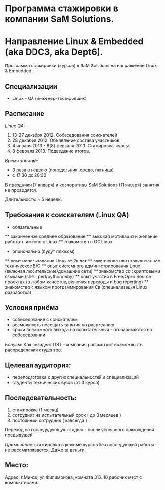# Программа стажировки в компании SaM Solutions.
# Направление Linux & Embedded (aka DDC3, aka Dept6).

Программа стажировки (курсов) в SaM Solutions на направление Linux & Embedded.

## Специализации

* Linux - QA (инженер-тестировщик)

## Расписание

_Linux QA:_

1. 13-27 декабря 2012. Собеседования соискателей
2. 28 декабря 2012. Объявление состава участников 
3. 4 января 2013 - 6(8) февраля 2013. Стажировка-курсы.
4. 8 февраля 2013. Подведение итогов.

_Время занятий:_

* 3 раза в неделю (понедельник, среда, пятница)
* c 17:30 до 20:30 

В праздники (7 января) и корпоративы SaM Solutions (11 января) занятия не проводятся.

Длительность: ~ 5 недель.

## Требования к соискателям (Linux QA)

* обязательные

** законченное среднее образование
** высокая мотивация и желание работать именно с Linux
** знакомство с ОС Linux

* опционально (будут плюсом)

** опыт использования Linux от 2х лет
** законченое или незаконченное техническое В/О 
** опыт системного администрирования Linux (включая любительские/домашние сети)
** знакомство со скриптовыми языками (shell, perl/python/ruby)
** опыт участия в Free/Open Source проектах (в любом качестве, включая переводы и bug reporting)
** знакомство с языком программирования Си (специализация Linux разработка)

## Условия приёма

* собеседование с соискателем
* возможность посещать занятия по расписанию
* сроки возможного выхода на испытательный - оговариваются на собеседовании

_Бонусы_:
Как резидент ПВТ - компания рассмотрит возможность распределения студентов.

## Целевая аудитория:  

* переподготовка с других специальностей и специализаций
* студенты технических вузов (от 3 курса)

## Последовательность:

1. стажировка (1 месяц)
2. сотрудник на испытательный срок ( до 3 месяцев )
3. постоянный сотрудник ( навсегда )

Переход на последудующую стадию - после успешного прохождения предыдущей.


_Примечание:_ стажировка в режиме курсов без последующей работы - не рассматривается. Даже за деньги.

## Место:

Адрес: г.Минск, ул Филимонова, комната 316.
10 рабочих мест с компьютерами.

